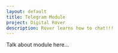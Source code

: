 ```yaml
---
layout: default
title: Telegram Module
project: Digital Rover
description: Rover learns how to chat!!!
---
```


Talk about module here...

